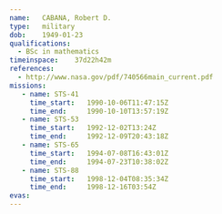 ```yaml
---
name:	CABANA, Robert D. 
type:	military
dob:	1949-01-23
qualifications:
  - BSc in mathematics
timeinspace:	37d22h42m
references:
  - http://www.nasa.gov/pdf/740566main_current.pdf
missions:
   - name: STS-41
     time_start:   1990-10-06T11:47:15Z
     time_end:     1990-10-10T13:57:19Z
   - name: STS-53
     time_start:   1992-12-02T13:24Z
     time_end:     1992-12-09T20:43:18Z
   - name: STS-65
     time_start:   1994-07-08T16:43:01Z
     time_end:     1994-07-23T10:38:02Z
   - name: STS-88
     time_start:   1998-12-04T08:35:34Z
     time_end:     1998-12-16T03:54Z
evas:
---
```

